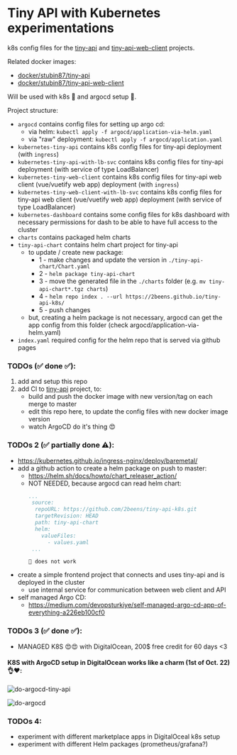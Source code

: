 # Tiny API with Kubernetes experimentations
k8s config files for the [tiny-api](https://github.com/2beens/tiny-api) and [tiny-api-web-client](https://github.com/2beens/tiny-api-web-client) projects.

Related docker images:
 - [docker/stubin87/tiny-api](https://hub.docker.com/repository/docker/stubin87/tiny-api)
 - [docker/stubin87/tiny-api-web-client](https://hub.docker.com/repository/docker/stubin87/tiny-api-web-client)

Will be used with k8s 🚢 and argocd setup 🦑.

Project structure:
 - `argocd` contains config files for setting up argo cd:
    - via helm: `kubectl apply -f argocd/application-via-helm.yaml`
    - via "raw" deployment: `kubectl apply -f argocd/application.yaml`
 - `kubernetes-tiny-api` contains k8s config files for tiny-api deployment (with `ingress`)
 - `kubernetes-tiny-api-with-lb-svc` contains k8s config files for tiny-api deployment (with service of type LoadBalancer)
 - `kubernetes-tiny-web-client` contains k8s config files for tiny-api web client (vue/vuetify web app) deployment (with `ingress`)
 - `kubernetes-tiny-web-client-with-lb-svc` contains k8s config files for tiny-api web client (vue/vuetify web app) deployment (with service of type LoadBalancer)
 - `kubernetes-dashboard` contains some config files for k8s dashboard with necessary permissions for dash to be able to have full access to the cluster
 - `charts` contains packaged helm charts
 - `tiny-api-chart` contains helm chart project for tiny-api
    - to update / create new package:
       - 1 - make changes and update the version in `./tiny-api-chart/Chart.yaml`
       - 2 - `helm package tiny-api-chart`
       - 3 - move the generated file in the `./charts` folder (e.g. `mv tiny-api-chart*.tgz charts`)
       - 4 - `helm repo index . --url https://2beens.github.io/tiny-api-k8s/`
       - 5 - push changes
    - but, creating a helm package is not necessary, argocd can get the app config from this folder (check argocd/application-via-helm.yaml)
 - `index.yaml` required config for the helm repo that is served via github pages

### TODOs (✅ done ✅):
 1. add and setup this repo 
 2. add CI to [tiny-api](https://github.com/2beens/tiny-api) project, to:
    - build and push the docker image with new version/tag on each merge to master
    - edit this repo here, to update the config files with new docker image version
    - watch ArgoCD do it's thing 😍

### TODOs 2 (✅ partially done ⚠️):
 - https://kubernetes.github.io/ingress-nginx/deploy/baremetal/
 - add a github action to create a helm package on push to master:
   - https://helm.sh/docs/howto/chart_releaser_action/
   - NOT NEEDED, because argocd can read helm chart:
        ```yaml
        ...
         source:
          repoURL: https://github.com/2beens/tiny-api-k8s.git
          targetRevision: HEAD
          path: tiny-api-chart
          helm:
            valueFiles:
              - values.yaml
         ...
        ```
         🚨 does not work
 - create a simple frontend project that connects and uses tiny-api and is deployed in the cluster
   - use internal service for communication between web client and API
 - self managed Argo CD:
    - https://medium.com/devopsturkiye/self-managed-argo-cd-app-of-everything-a226eb100cf0

### TODOs 3 (✅ done ✅):
 - MANAGED K8S 😍😍 with DigitalOcean, 200$ free credit for 60 days <3 

#### K8S with ArgoCD setup in DigitalOcean works like a charm (1st of Oct. 22) 👌❤️:

![do-argocd-tiny-api](https://user-images.githubusercontent.com/1224689/193412902-0290d57c-2c9c-4a80-9bd4-07f3feb66db1.jpg)

![do-argocd](https://user-images.githubusercontent.com/1224689/193412960-6cff763d-1723-431e-9fdb-8d1eb579145e.jpg)

### TODOs 4:
 - experiment with different marketplace apps in DigitalOceal k8s setup
 - experiment with different Helm packages (prometheus/grafana?)

